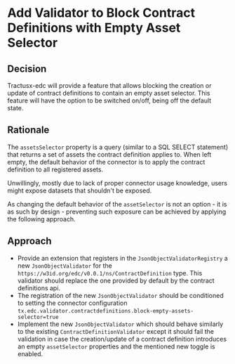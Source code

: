 # Add Validator to Block Contract Definitions with Empty Asset Selector

## Decision

Tractusx-edc will provide a feature that allows blocking the creation or update of contract definitions to contain
an empty asset selector. This feature will have the option to be switched on/off, being off the default state.

## Rationale

The `assetsSelector` property is a query (similar to a SQL SELECT statement) that returns a set of assets the
contract definition applies to. When left empty, the default behavior of the connector is to apply the contract
definition to all registered assets.

Unwillingly, mostly due to lack of proper connector usage knowledge, users might expose datasets that shouldn't be
exposed.

As changing the default behavior of the `assetSelector` is not an option - it is as such by design - preventing
such exposure can be achieved by applying the following approach.

## Approach

- Provide an extension that registers in the `JsonObjectValidatorRegistry` a new `JsonObjectValidator` for the
  `https://w3id.org/edc/v0.0.1/ns/ContractDefinition` type. This validator should replace the one provided by default
  by the contract definitions api.
- The registration of the new `JsonObjectValidator` should be conditioned to setting the connector configuration
  `tx.edc.validator.contractdefinitions.block-empty-assets-selector=true`
- Implement the new `JsonObjectValidator` which should behave similarly to the existing
  `ContractDefinitionValidator` except it should fail the validation in case the creation/update of a contract
  definition introduces an empty `assetSelector` properties and the mentioned new toggle is enabled.


